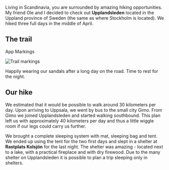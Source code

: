 Living in Scandinavia, you are surrounded by amazing hiking opportunities. My friend Ole and I decided to check out **Upplandsleden** located in the Uppland province of Sweden (the same as where Stockholm is located). We hiked three full days in the middle of April.

## The trail

App
Markings

<div class="media">
  <img class="media__image" data-src="upplandsleden.markings.jpg" title="Trail markings">
  <p class="media__caption">Happily wearing our sandals after a long day on the road. Time to rest for the night.</p>
</div>

## Our hike

We estimated that it would be possible to walk around 30 kilometers per day. Upon arriving to Uppsala, we went by bus to the small city Gimo. From Gimo we joined Upplandsleden and started walking southbound. This plan left us with approximately 40 kilometers per day and thus a little wiggle room if our legs could carry us further.

<div id="map1" data-lat="60.0152936" data-lng="18.1016756" data-zoom="9" data-type="outdoors">
  <div data-lat="60.163907" data-lng="18.193992" data-label="Gimo"></div>
  <div data-lat="60.138930" data-lng="18.357970" data-label="Gisslaränden shelter"></div>
  <div data-lat="59.999060" data-lng="18.349950" data-label="Rastplats Pansarudden shelter"></div>
  <div data-lat="59.874710" data-lng="18.193050" data-label="Rastplats Kolsjön"></div>
  <div data-lat="59.909120" data-lng="18.265358" data-label="Knutby"></div>
  <div data-lat="59.862405" data-lng="17.6371599" data-label="Uppsala"></div>
</div>

We brought a complete sleeping system with mat, sleeping bag and tent. We ended up using the tent for the two first days and slept in a shelter at **Rastplats Kolsjön** for the last night. The shelter was amazing - located next to a lake, with a practical fireplace and with dry firewood. Due to the many shelter on Upplandsleden it is possible to plan a trip sleeping only in shelters.

